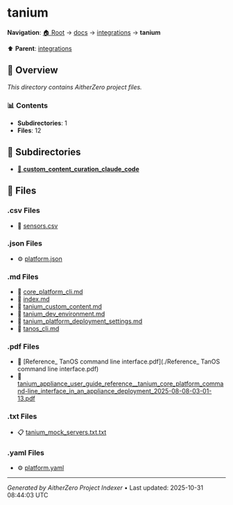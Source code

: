 # tanium

**Navigation**: [🏠 Root](../../../index.md) → [docs](../../index.md) → [integrations](../index.md) → **tanium**

⬆️ **Parent**: [integrations](../index.md)

## 📖 Overview

*This directory contains AitherZero project files.*

### 📊 Contents

- **Subdirectories**: 1
- **Files**: 12

## 📁 Subdirectories

- [📂 **custom_content_curation_claude_code**](./custom_content_curation_claude_code/index.md)

## 📄 Files

### .csv Files

- 📄 [sensors.csv](./sensors.csv)

### .json Files

- ⚙️ [platform.json](./platform.json)

### .md Files

- 📝 [core_platform_cli.md](./core_platform_cli.md)
- 📝 [index.md](./index.md)
- 📝 [tanium_custom_content.md](./tanium_custom_content.md)
- 📝 [tanium_dev_environment.md](./tanium_dev_environment.md)
- 📝 [tanium_platform_deployment_settings.md](./tanium_platform_deployment_settings.md)
- 📝 [tanos_cli.md](./tanos_cli.md)

### .pdf Files

- 📄 [Reference_ TanOS command line interface.pdf](./Reference_ TanOS command line interface.pdf)
- 📄 [tanium_appliance_user_guide_reference__tanium_core_platform_command-line_interface_in_an_appliance_deployment_2025-08-08-03-01-13.pdf](./tanium_appliance_user_guide_reference__tanium_core_platform_command-line_interface_in_an_appliance_deployment_2025-08-08-03-01-13.pdf)

### .txt Files

- 📋 [tanium_mock_servers.txt.txt](./tanium_mock_servers.txt.txt)

### .yaml Files

- ⚙️ [platform.yaml](./platform.yaml)

---

*Generated by AitherZero Project Indexer* • Last updated: 2025-10-31 08:44:03 UTC

